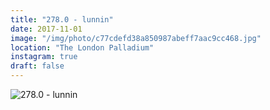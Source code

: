 ```yaml
---
title: "278.0 - lunnin"
date: 2017-11-01
image: "/img/photo/c77cdefd38a850987abeff7aac9cc468.jpg"
location: "The London Palladium"
instagram: true
draft: false
---
```


![278.0 - lunnin](/img/photo/c77cdefd38a850987abeff7aac9cc468.jpg)
